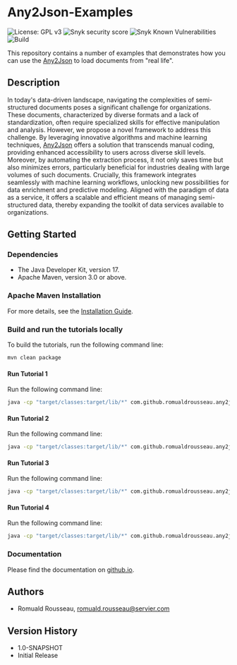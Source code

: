 # Any2Json-Examples

![License: GPL v3](https://img.shields.io/badge/License-GPLv3-blue.svg)
![Snyk security score](https://snyk-widget.herokuapp.com/badge/mvn/com.github.romualdrousseau/any2json-examples/badge.svg)
![Snyk Known Vulnerabilities](https://snyk.io/test/github/com.github.romualdrousseau/any2json-examples/badge.svg)
![Build](https://github.com/RomualdRousseau/Any2Json/actions/workflows/build.yml/badge.svg)

This repository contains a number of examples that demonstrates how you can use the [Any2Json](https://github.com/RomualdRousseau/Any2Json)
to load documents from "real life".

## Description

In today's data-driven landscape, navigating the complexities of semi-structured documents poses a significant challenge
for organizations. These documents, characterized by diverse formats and a lack of standardization, often require
specialized skills for effective manipulation and analysis. However, we propose a novel framework to address this
challenge. By leveraging innovative algorithms and machine learning techniques, [Any2Json](https://github.com/RomualdRousseau/Any2Json)
offers a solution that transcends manual coding, providing enhanced accessibility to users across diverse skill levels.
Moreover, by automating the extraction process, it not only saves time but also minimizes errors, particularly beneficial
for industries dealing with large volumes of such documents. Crucially, this framework integrates seamlessly with machine
learning workflows, unlocking new possibilities for data enrichment and predictive modeling. Aligned with the paradigm of
data as a service, it offers a scalable and efficient means of managing semi-structured data, thereby expanding the toolkit
of data services available to organizations.

## Getting Started

### Dependencies

* The Java Developer Kit, version 17.
* Apache Maven, version 3.0 or above.

### Apache Maven Installation

For more details, see the [Installation Guide](https://maven.apache.org/install.html).

### Build and run the tutorials locally

To build the tutorials, run the following command line:

```bash
mvn clean package
```

#### Run Tutorial 1

Run the following command line:

```bash
java -cp "target/classes:target/lib/*" com.github.romualdrousseau.any2json.examples.Tutorial1
```

#### Run Tutorial 2

Run the following command line:

```bash
java -cp "target/classes:target/lib/*" com.github.romualdrousseau.any2json.examples.Tutorial2
```

#### Run Tutorial 3

Run the following command line:

```bash
java -cp "target/classes:target/lib/*" com.github.romualdrousseau.any2json.examples.Tutorial3
```

#### Run Tutorial 4

Run the following command line:

```bash
java -cp "target/classes:target/lib/*" com.github.romualdrousseau.any2json.examples.Tutorial4
```

### Documentation

Please find the documentation on [github.io](https://romualdrousseau.github.io/Any2Json-Documents/).

## Authors

* Romuald Rousseau, romuald.rousseau@servier.com

## Version History

* 1.0-SNAPSHOT
* Initial Release
